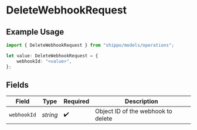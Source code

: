 # DeleteWebhookRequest

## Example Usage

```typescript
import { DeleteWebhookRequest } from "shippo/models/operations";

let value: DeleteWebhookRequest = {
    webhookId: "<value>",
};
```

## Fields

| Field                              | Type                               | Required                           | Description                        |
| ---------------------------------- | ---------------------------------- | ---------------------------------- | ---------------------------------- |
| `webhookId`                        | *string*                           | :heavy_check_mark:                 | Object ID of the webhook to delete |